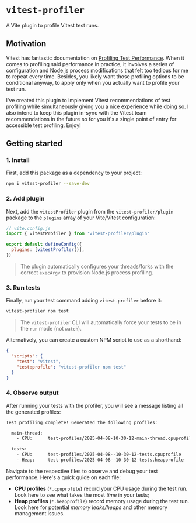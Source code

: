 # `vitest-profiler`

A Vite plugin to profile Vitest test runs.

## Motivation

Vitest has fantastic documentation on [Profiling Test Performance](https://vitest.dev/guide/profiling-test-performance.html). When it comes to profiling said performance in practice, it involves a series of configuration and Node.js process modifications that felt too tedious for me to repeat every time. Besides, you likely want those profiling options to be conditional anyway, to apply only when you actually want to profile your test run.

I've created this plugin to implement Vitest recommendations of test profiling while simultaneously giving you a nice experience while doing so. I also intend to keep this plugin in-sync with the Vitest team recommendations in the future so for you it's a single point of entry for accessible test profiling. Enjoy!

## Getting started

### 1. Install

First, add this package as a dependency to your project:

```sh
npm i vitest-profiler --save-dev
```

### 2. Add plugin

Next, add the `vitestProfiler` plugin from the `vitest-profiler/plugin` package to the `plugins` array of your Vite/Vitest configuration:

```js
// vite.config.js
import { vitestProfiler } from 'vitest-profiler/plugin'

export default defineConfig({
  plugins: [vitestProfiler()],
})
```

> The plugin automatically configures your threads/forks with the correct `execArgv` to provision Node.js process profiling.

### 3. Run tests

Finally, run your test command adding `vitest-profiler` before it:

```sh
vitest-profiler npm test
```

> The `vitest-profiler` CLI will automatically force your tests to be in the `run` mode (not `watch`).

Alternatively, you can create a custom NPM script to use as a shorthand:

```json
{
  "scripts": {
    "test": "vitest",
    "test:profile": "vitest-profiler npm test"
  }
}
```

### 4. Observe output

After running your tests with the profiler, you will see a message listing all the generated profiles:

```sh
Test profiling complete! Generated the following profiles:

  main-thread:
    - CPU:      test-profiles/2025-04-08-10-30-12-main-thread.cpuprofile

  tests:
    - CPU:      test-profiles/2025-04-08--10-30-12-tests.cpuprofile
    - Heap:     test-profiles/2025-04-08--10-30-12-tests.heapprofile
```

Navigate to the respective files to observe and debug your test performance. Here's a quick guide on each file:

- **CPU profiles** (`*.cpuprofile`) record your CPU usage during the test run. Look here to see what takes the most _time_ in your tests;
- **Heap profiles** (`*.heapprofile`) record memory usage during the test run. Look here for potential _memory leaks/heaps_ and other memory management issues.
